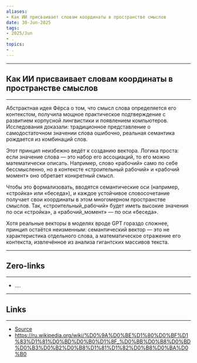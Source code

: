 ```yaml
---
aliases: 
- Как ИИ присваивает словам координаты в пространстве смыслов 
date: 30-Jun-2025
tags:
- 2025/Jun
- .
topics:
- .
---
```

-----
##  Как ИИ присваивает словам координаты в пространстве смыслов 
-----
Абстрактная идея Фёрса о том, что смысл слова определяется его контекстом, получила мощное практическое подтверждение с развитием корпусной лингвистики и появлением компьютеров. Исследования доказали: традиционное представление о самодостаточном значении слова ошибочно, реальная семантика рождается из комбинаций слов.

Этот принцип неизбежно ведёт к созданию вектора. Логика проста: если значение слова — это набор его ассоциаций, то его можно математически описать. Например, слово «рабочий» само по себе бессмысленно, но в контексте «строительный рабочий» и «рабочий момент» оно обретает конкретный смысл.

Чтобы это формализовать, вводятся семантические оси (например, «стройка» или «беседа»), и каждое устойчивое словосочетание получает свои координаты в этом многомерном пространстве смыслов. Так, «строительный_рабочий» будет иметь высокие значения по оси «стройка», а «рабочий_момент» — по оси «беседа».

Хотя реальные векторы в моделях вроде GPT гораздо сложнее, принцип остаётся неизменным: семантический вектор — это не характеристика отдельного слова, а математическое отражение его контекста, извлечённое из анализа гигантских массивов текста.

---
## Zero-links
---
- ....

---
## Links
---
- [Source](https://t.me/turboproject/1763)
- https://ru.wikipedia.org/wiki/%D0%9A%D0%BE%D1%80%D0%BF%D1%83%D1%81%D0%BD%D0%B0%D1%8F_%D0%BB%D0%B8%D0%BD%D0%B3%D0%B2%D0%B8%D1%81%D1%82%D0%B8%D0%BA%D0%B0